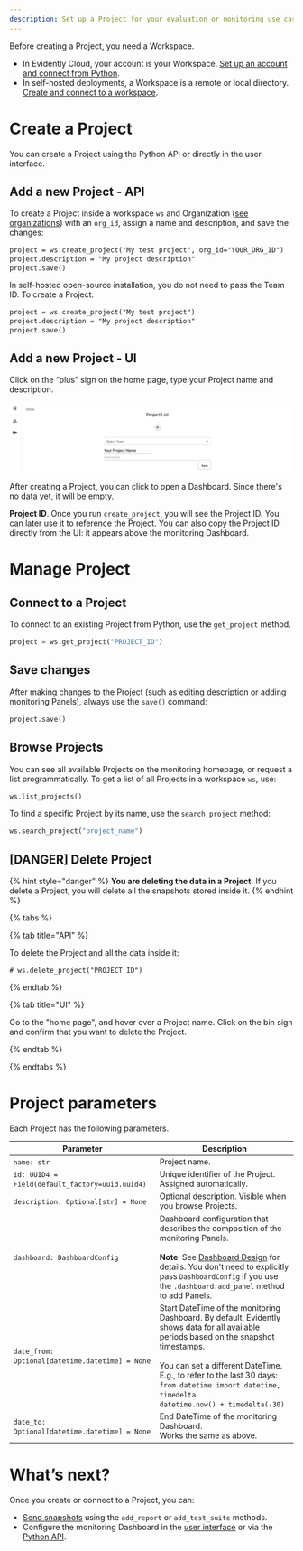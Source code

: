 ```yaml
---
description: Set up a Project for your evaluation or monitoring use case.
---   
```


Before creating a Project, you need a Workspace.

* In Evidently Cloud, your account is your Workspace. [Set up an account and connect from Python](../installation/cloud_account.md).
* In self-hosted deployments, a Workspace is a remote or local directory. [Create and connect to a workspace](../installation/self_hosting.md).

# Create a Project

You can create a Project using the Python API or directly in the user interface.

## Add a new Project - API

To create a Project inside a workspace `ws` and Organization ([see organizations](https://app.evidently.cloud/organizations)) with an `org_id`, assign a name and description, and save the changes:

```
project = ws.create_project("My test project", org_id="YOUR_ORG_ID")
project.description = "My project description"
project.save()
```

In self-hosted open-source installation, you do not need to pass the Team ID. To create a Project:

```
project = ws.create_project("My test project")
project.description = "My project description"
project.save()
```

## Add a new Project - UI

Click on the “plus” sign on the home page, type your Project name and description.

![](../.gitbook/assets/cloud/add_project_wide-min.png)

After creating a Project, you can click to open a Dashboard. Since there's no data yet, it will be empty. 

**Project ID**. Once you run `create_project`, you will see the Project ID. You can later use it to reference the Project. You can also copy the Project ID directly from the UI: it appears above the monitoring Dashboard.

# Manage Project

## Connect to a Project

To connect to an existing Project from Python, use the `get_project` method.

```python
project = ws.get_project("PROJECT_ID")
```

## Save changes

After making changes to the Project (such as editing description or adding monitoring Panels), always use the `save()` command:

```python
project.save()
```

## Browse Projects

You can see all available Projects on the monitoring homepage, or request a list programmatically. To get a list of all Projects in a workspace `ws`, use:

```python
ws.list_projects()
```

To find a specific Project by its name, use the `search_project` method: 

```python
ws.search_project("project_name")
```

## [DANGER] Delete Project 

{% hint style="danger" %}
**You are deleting the data in a Project**. If you delete a Project, you will delete all the snapshots stored inside it.
{% endhint %}

{% tabs %}

{% tab title="API" %} 

To delete the Project and all the data inside it:

```
# ws.delete_project("PROJECT ID")
```

{% endtab %}

{% tab title="UI" %} 

Go to the "home page", and hover over a Project name. Click on the bin sign and confirm that you want to delete the Project.

{% endtab %}

{% endtabs %}

# Project parameters

Each Project has the following parameters.

| Parameter | Description |
|---|---|
| `name: str` | Project name. |
| `id: UUID4 = Field(default_factory=uuid.uuid4)` | Unique identifier of the Project. Assigned automatically. |
| `description: Optional[str] = None` | Optional description. Visible when you browse Projects. |
| `dashboard: DashboardConfig` | Dashboard configuration that describes the composition of the monitoring Panels.<br><br>**Note**: See [Dashboard Design](../dashboard/design_dashboard_api.md) for details. You don't need to explicitly pass `DashboardConfig` if you use the `.dashboard.add_panel` method to add Panels. |
| `date_from: Optional[datetime.datetime] = None` | Start DateTime of the monitoring Dashboard. By default, Evidently shows data for all available periods based on the snapshot timestamps. <br><br>You can set a different DateTime. E.g., to refer to the last 30 days:<br>`from datetime import datetime, timedelta`<br>`datetime.now() + timedelta(-30)`|
| `date_to: Optional[datetime.datetime] = None` | End DateTime of the monitoring Dashboard. <br>Works the same as above. |

# What’s next?

Once you create or connect to a Project, you can:
* [Send snapshots](../evaluations/snapshots.md) using the `add_report` or `add_test_suite` methods. 
* Configure the monitoring Dashboard in the [user interface](../dashboard/add_dashboard_tabs.md) or via the [Python API](../dashboard/design_dashboard_api.md).
